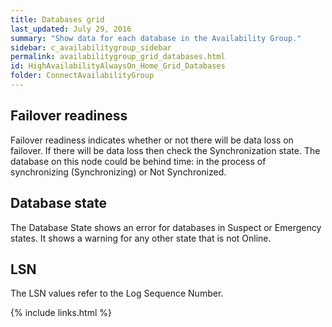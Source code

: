 ```yaml
---
title: Databases grid
last_updated: July 29, 2016
summary: "Show data for each database in the Availability Group."
sidebar: c_availabilitygroup_sidebar
permalink: availabilitygroup_grid_databases.html
id: HighAvailabilityAlwaysOn_Home_Grid_Databases
folder: ConnectAvailabilityGroup
---
```






## Failover readiness

Failover readiness indicates whether or not there will be data loss on failover. If there will be data loss then check the Synchronization state. The database on this node could be behind time: in the process of synchronizing (Synchronizing) or Not Synchronized.

## Database state

The Database State shows an error for databases in Suspect or Emergency states. It shows a warning for any other state that is not Online.


## LSN

The LSN values refer to the Log Sequence Number.


{% include links.html %}
